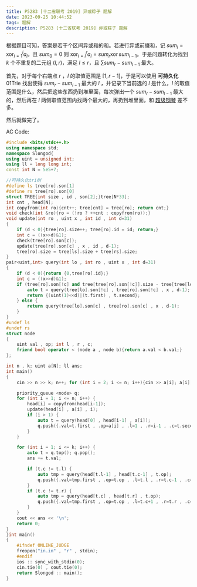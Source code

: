 ```yaml
---
title: P5283 [十二省联考 2019] 异或粽子 题解
date: 2023-09-25 10:44:52
tags: 题解
description: P5283 [十二省联考 2019] 异或粽子 题解
---
```


根据题目可知，答案是若干个区间异或和的和。若进行异或前缀和，记 $sum_i=\operatorname{xor}_{i=1}^{i} a_i$，且 $sum_0=0$ 则 $\operatorname{xor}_{i=l}^{r} a_i = sum_r \operatorname{xor}sum_{l-1}$。于是问题转化为找到 $k$ 个不重复的二元组 $(l,r)$，满足 $l\le r$，且 $\sum sum_r-sum_{l-1}$ 最大。

首先，对于每个右端点 $r$ ，$l$ 的取值范围是 $[1,r-1]$，于是可以使用 **可持久化**$\text{01Trie}$ 找出使得 $sum_r-sum_{l-1}$ 最大的 $l$ ，并记录下当前选的 $l$ 是什么，$l$ 的取值范围是什么，然后把这些东西扔到堆里面，每次弹出一个 $sum_r-sum_{l-1}$ 最大的，然后再在 $l$ 两侧取值范围内找两个最大的，再扔到堆里面，和 [超级钢琴](https://www.luogu.com.cn/problem/P2048) 差不多。

然后就做完了。

AC Code:

```cpp
#include <bits/stdc++.h>
using namespace std;
namespace Slongod{
using uint = unsigned int;
using ll = long long int;
const int N = 5e5+7;

//可持久化tri树
#define ls tree[ro].son[1]
#define rs tree[ro].son[0]
struct TREE{int size , id , son[2];}tree[N*33];
int cnt , head[N];
int copyfrom(int ro){cnt++; tree[cnt] = tree[ro]; return cnt;}
void check(int &ro){ro = (!ro ? ++cnt : copyfrom(ro));}
void update(int ro , uint x , int id , int d=31)
{
    if (d < 0){tree[ro].size++; tree[ro].id = id; return;}
    int c = ((x>>d)&1);
    check(tree[ro].son[c]);
    update(tree[ro].son[c] , x , id , d-1);
    tree[ro].size = tree[ls].size + tree[rs].size;
}
pair<uint,int> query(int lo , int ro , uint x , int d=31)
{
    if (d < 0){return {0,tree[ro].id};}
    int c = ((x>>d)&1);
    if (tree[ro].son[!c] and tree[tree[ro].son[!c]].size - tree[tree[lo].son[!c]].size) {
        auto t = query(tree[lo].son[!c] , tree[ro].son[!c] , x , d-1);
        return {(uint(1)<<d)|(t.first) , t.second};
    } else {
        return query(tree[lo].son[c] , tree[ro].son[c] , x , d-1);
    }
}
#undef ls
#undef rs
struct node
{
    uint val , op; int l , r , c;
    friend bool operator < (node a , node b){return a.val < b.val;}
};

int n , k; uint a[N]; ll ans;
int main()
{
    cin >> n >> k; n++; for (int i = 2; i <= n; i++){cin >> a[i]; a[i] ^= a[i-1];}

    priority_queue <node> q;
    for (int i = 1; i <= n; i++) {
        head[i] = copyfrom(head[i-1]);
        update(head[i] , a[i] , i);
        if (i > 1) {
            auto t = query(head[0] , head[i-1] , a[i]);
            q.push({.val=t.first , .op=a[i] , .l=1 , .r=i-1 , .c=t.second});
        }
    }

    for (int i = 1; i <= k; i++) {
        auto t = q.top(); q.pop();
        ans += t.val;

        if (t.c != t.l) {
            auto tmp = query(head[t.l-1] , head[t.c-1] , t.op);
            q.push({.val=tmp.first , .op=t.op , .l=t.l , .r=t.c-1 , .c=tmp.second});
        }
        if (t.c != t.r) {
            auto tmp = query(head[t.c] , head[t.r] , t.op);
            q.push({.val=tmp.first , .op=t.op , .l=t.c+1 , .r=t.r , .c=tmp.second});
        }
    }
    cout << ans << '\n';
    return 0;
}
}int main()
{
    #ifndef ONLINE_JUDGE
    freopen("in.in" , "r" , stdin);
    #endif
    ios :: sync_with_stdio(0);
    cin.tie(0) , cout.tie(0);
    return Slongod :: main();
}
```

